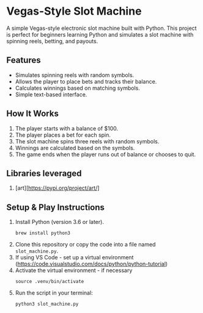 # Vegas-Style Slot Machine

A simple Vegas-style electronic slot machine built with Python. This project is perfect for beginners learning Python and simulates a slot machine with spinning reels, betting, and payouts.

## Features

- Simulates spinning reels with random symbols.
- Allows the player to place bets and tracks their balance.
- Calculates winnings based on matching symbols.
- Simple text-based interface.

## How It Works

1. The player starts with a balance of $100.
2. The player places a bet for each spin.
3. The slot machine spins three reels with random symbols.
4. Winnings are calculated based on the symbols.
5. The game ends when the player runs out of balance or chooses to quit.

## Libraries leveraged

1. [art][https://pypi.org/project/art/]

## Setup & Play Instructions

1. Install Python (version 3.6 or later).
   ```
   brew install python3
   ```
2. Clone this repository or copy the code into a file named `slot_machine.py`.
3. If using VS Code - set up a virtual environment (https://code.visualstudio.com/docs/python/python-tutorial)
4. Activate the virtual environment - if necessary
   ```
   source .venv/bin/activate
   ```
5. Run the script in your terminal:
   ```bash
   python3 slot_machine.py
   ```
